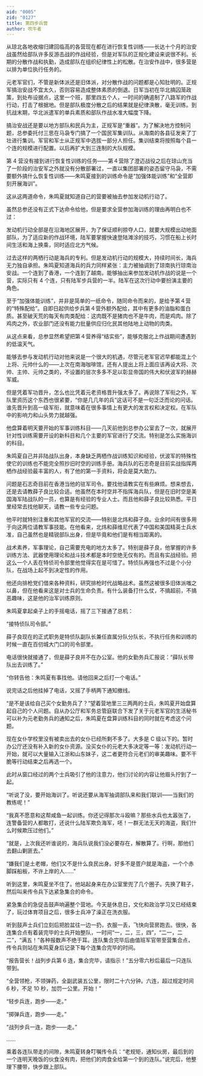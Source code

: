 ```yaml
---
aid: "0005"
zid: "0127"
title: 第四步兵营
author: 吹牛者
---
```


从琼北各地收缩归建回临高的各营现在都在进行恢复性训练——长达十个月的治安战虽然给部队许多反游击战的作战经验，但是对军队的正规化建设来说很不利。长期的分散作战和执勤，造成部队在组织纪律性上的松散。在治安作战中，很多营是以排为单位执行任务的。

元老军官们，不管是新体派还是旧体派，对分散作战的问题都是心知肚明的。正规军搞治安战不宜太久，否则容易造成整体素质的倒退。日军当初在华北搞囚笼政策，到处布设据点，这里一个班，那里四五个人，一时间的确遏制了八路军的作战行动，打击了根据地。但是部队极度分散之后的结果就是纪律涣散，毫无训练。到抗战末期，华北派遣军的单兵素质和部队作战水准大幅度下降。

搞治安战还是要以地方部队和民兵为主，正规军是“重器”。为了解决地方控制问题，总参委托付三思在马袅专门搞了一个国民军集训队。从海南的各县征发来了丁壮进行集训。军官和军士从正规军中选拔一部分人担任。集训结束将按照每个县一个连的规模进行配置。以后再扩大到三连制的大队规模。

第 4 营没有接到进行恢复性训练的任务——第４营除了澄迈战役之后在琼山充当了一阶段的治安军之外就没有分散部署过，一直以集团部署的姿态留守马袅，不需要额外搞什么恢复性训练——朱鸣夏接到的训练命令是“加强体能训练”和“全营即刻开展海训”。

这从这两道命令，朱鸣夏就知道自己的营要被抽去参加发动机行动了。

虽然总参还没有正式下达命令给他，但是要求全营参加海训练的理由再明白也不过：

发动机行动全部是在沿海地区展开，为了保证顺利掠夺人口，就要大规模出动地面部队，为了适应新的作战环境，陆军要掌握快速登陆滩涂的技巧，习惯在船上长时间生活和海上换乘，同时适应北方气候。

过去这样的两栖行动是海兵的专利。但是发动机行动的规模大，持续时间长，海兵无力独自承担。朱鸣夏知道海兵的兵力同样紧张：主力被抽调到了琼南执行琼南治安战。一个连到了香港，一个连到了越南。能够抽出来参加发动机作战的说是一个营，实际只有 4 个连，只有陆军步兵营的一半。陆军在这次行动中要扮演主要的角色。

至于“加强体能训练”，并非是简单的一纸命令，随同命令而来的，是给予第４营的“特殊配给”。自即日起供给步兵第４营外额外配给，其中有更多的油脂和蛋白质。甚至破天荒的每天有肉类配给：这肉既不是猪肉也不是牛肉，而是鸡肉。除了鸡肉之外，农业部门还没有能力批量供应归化民其他陆地上动物的肉类。

从这点来看，总参显然希望把第４营养得“结实些”，能够克服北上作战期间遭遇到的低温天气。

能够去参与发动机行动对他来说是一个很大的机遇，尽管元老军官迟早都能混上个上将、元帅什么的——上次在南海咖啡馆，还有人提出上将上面应该再设大将、次帅、主帅、元帅之类的，不设置的层次多多不足以彰显帝国的伟大和伏波军的赫赫军威。

但是凭着军功晋升，怎么也比凭着元老资格晋升强太多了。再说除了军衔之外，军队里资历这个东西也很紧要，“你是几几年的兵”这话可不是一句泛泛而论的问话。谁先晋升到高一级军衔，就意味着在很多事情上有更大的发言权和决定权。在军队中的影响力和山头势力就越强。

他盘算着明天要开始的军事训练科目——几天前他到总参办公室去了一次，就展开针对性训练需要开设的新科目和几个主要的军官进行了交流。特别是怎么实施海训的科目。

朱鸣夏自己并非陆战队出身，本身缺乏两栖作战训练知识和经验，伏波军的特殊性使它的训练也不能完全照抄旧时空的训练手册。海兵队的石志奇是目前实战指挥两栖作战经验最丰富的人，有了他的第一手资料，将会是莫大助力。

问题是石志奇目前在香港当他的驻军司令。要找他请教实在有些麻烦。想来想去，还是去请教薛子良比较合适。他虽然在本时空并不指挥海兵队，但是在旧时空是美国海军陆战队的一员，也算是有经验的专业人士。而且他和薛子良比较熟悉。平日里经常去找他聊天，请教一些专业问题。

他平时就特别注重和其他军官的交流——特别是北炜和薛子良。业余时间有很多用于向这两位请教军事技能。在他看来，北炜和薛维尼代表了中国和美国精英士兵水准，自己虽然也是精锐部队出身，但是毕竟和他们是有相当距离的。

战术素养，军事理论，自己需要充电的地方太多了。特别是薛子良，他掌握的许多训练方法、武器使用理论和战斗技术都是本时空绝无仅有的。而且有实战经验。把这么一个人丢在特侦司令部里他觉得实在是可惜了。特侦队再强也不过是个小分队，在战场上起不到决定性的作用。

他还向排枪党们借来各种资料，研究排枪时代战略战术。虽然这被很多旧体派嗤之以鼻，但在他看来这是对士兵的生命负责。有什么装备打什么仗，不搞超前，不搞恶趣味，这是他的治军训练原则。

朱鸣夏拿起桌子上的手摇电话，摇了三下接通了总机：

“接特侦队司令部。”

薛子良现在的正式职务是特侦队副队长兼任直属分队分队长，不执行任务和训练的时候一直在百仞城大门口的司令部里。

电话很快就接通了，但是薛子良并不在办公室。他的女勤务兵汇报说：“薛队长带队出去训练了。”

“你转告他：朱鸣夏有事找他。请他回来之后打一个电话。”

说完话之后他挂掉了电话，又摇了手柄两下通知撤线。

“是不是该给自己买个女勤务兵了？”望着营地里三三两两的士兵，朱鸣夏开始盘算起自己的个人问题。自从办公厅和军务总管庭联合下发了关于元老军官的生活秘书可以补为元老勤务兵的通知之后，朱鸣夏在盘算训练科目的同时就在考虑这个问题。

现在女仆学校里没有被卖出去的女仆已经所剩不多了。大多是 C 级以下的。暂时办公厅还没有补入新的女仆资源。没买女仆的元老大多决定等一等：发动机行动一开始，就可以大量输入江浙和山东妹子，这二者更符合元老们的审美趣味。要不干脆等行动结束之后再选一个。

此时从窗口经过的两个士兵吸引了他的注意力，他们讨论的内容让他眉头拧到了一起。

“听说了没，要开始海训了。听说还要从海军抽调部队来和我们联训——当我们的教练呢！”

“我真不愿意和这帮咸鱼一起训练。你还记得那次斗殴嘛？那些水兵也太嚣张了，连警备营的人都敢打，还说什么陆军欺负海军，呸！一群无法无天的海盗，我们什么时候欺压过他们。”

“就是，上次我还听谁说的，海兵队说我们没必要存在，解散算了。行啊，那他们去翻山剿匪去。”

“嫌我们是土老帽，他们又不是什么良民出身。好多不是疍户就是海盗，一个个赤脚踩船板，不许上岸的人……”

听到这里，朱鸣夏坐不住了。他站起身来在办公室里兜了几个圈子。先换了鞋子，然后叫来传令兵下达紧急集合的命令。

紧急集合的急促击鼓声响遍整个营地。今天是休息日，文化和政治学习又已经结束了，玩过体育项目之后，很多士兵冲了澡正在洗衣服。

听到鼓声士兵们立刻后把脸盆往一边一扔，衣服一丢，飞快向营房跑去。很快，各连集合点有着装完毕的士兵开始整队，一时间“一，二，三，四”，“二一，二二”，“满五！”各种报数声不绝于耳。连队集合完毕后由值班军官带至营集合点，传令兵则站在朱鸣夏身后记录下每个连集合完毕的时间。

“报告营长！战列步兵第 6 连，集合完毕，请指示！”五分零六秒后最后一只连队带到。

“全营领枪，不领弹药，全副武装五公里，限时二十六分钟。六连，超过规定时间 6 秒，不足 10 秒，加罚一公里。开始！”

“轻步兵连，跑步——走。”

“掷弹兵连，跑步——走。”

“战列步兵一连，跑步——走。”

……

乘着各连队带走的间隙，朱鸣夏转身叮嘱传令兵：“老规矩，通知伙房，最后到的一个连明天晚饭的伙食没有肉，把他们的肉食全给第一个到的连队。”说完后，他整理下腰带，快步跟上部队。
